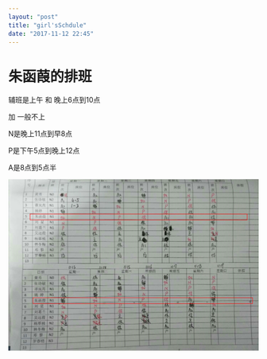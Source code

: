 ```yaml
---
layout: "post"
title: "girl'sSchdule"
date: "2017-11-12 22:45"
---
```


# 朱函葭的排班

辅班是上午 和 晚上6点到10点

加 一般不上

N是晚上11点到早8点

P是下午5点到晚上12点

A是8点到5点半

![zz's schedule](../img/zz.png)
